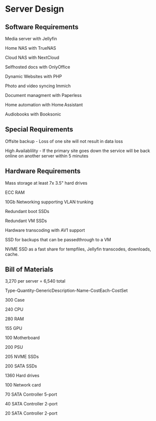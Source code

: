 # Server Design

## Software Requirements

Media server with Jellyfin

Home NAS with TrueNAS

Cloud NAS with NextCloud

Selfhosted docs with OnlyOffice

Dynamic Websites with PHP

Photo and video syncing Immich

Document managment with Paperless

Home automation with Home Assistant

Audiobooks with Booksonic

## Special Requirements

Offsite backup - Loss of one site will not result in data loss

High Availablility - If the primary site goes down the service will be back online on another server within 5 minutes

## Hardware Requirements

Mass storage at least 7x 3.5" hard drives

ECC RAM

10Gb Networking supporting VLAN trunking

Redundant boot SSDs

Redundant VM SSDs

Hardware transcoding with AV1 support

SSD for backups that can be passedthrough to a VM

NVME SSD as a fast share for tempfiles, Jellyfin transcodes, downloads, cache.

## Bill of Materials

3,270 per server = 6,540 total

Type-Quantity-GenericDescription-Name-CostEach-CostSet

300 Case

240 CPU

280 RAM

155 GPU

100 Motherboard

200 PSU

205 NVME SSDs

200 SATA SSDs

1360 Hard drives

100 Network card

70 SATA Controller 5-port

40 SATA Controller 2-port

20 SATA Controller 2-port

